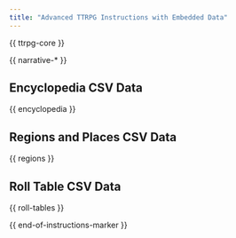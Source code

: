 ```yaml
---
title: "Advanced TTRPG Instructions with Embedded Data"
---
```


{{ ttrpg-core }}

{{ narrative-* }}

## Encyclopedia CSV Data

{{ encyclopedia }}

## Regions and Places CSV Data

{{ regions }}

## Roll Table CSV Data

{{ roll-tables }}

{{ end-of-instructions-marker }}
